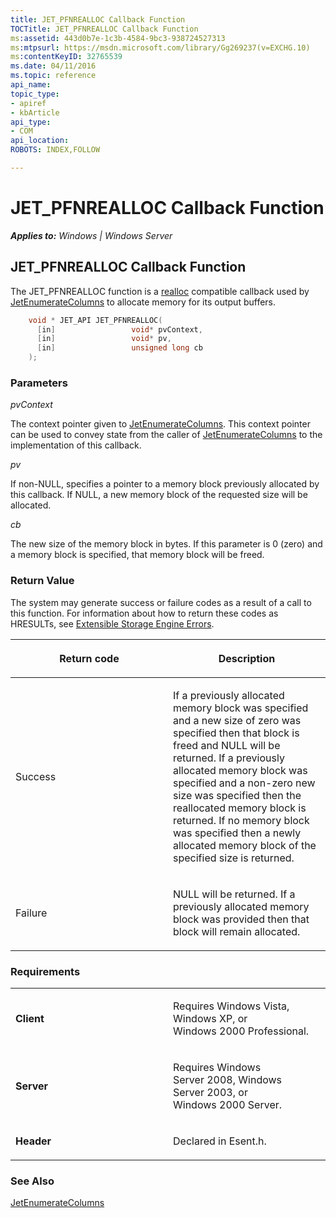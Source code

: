 ```yaml
---
title: JET_PFNREALLOC Callback Function
TOCTitle: JET_PFNREALLOC Callback Function
ms:assetid: 443d0b7e-1c3b-4584-9bc3-938724527313
ms:mtpsurl: https://msdn.microsoft.com/library/Gg269237(v=EXCHG.10)
ms:contentKeyID: 32765539
ms.date: 04/11/2016
ms.topic: reference
api_name: 
topic_type: 
- apiref
- kbArticle
api_type: 
- COM
api_location: 
ROBOTS: INDEX,FOLLOW

---
```


# JET_PFNREALLOC Callback Function


_**Applies to:** Windows | Windows Server_

## JET_PFNREALLOC Callback Function

The JET_PFNREALLOC function is a [realloc](/cpp/c-runtime-library/reference/realloc?view=vs-2019) compatible callback used by [JetEnumerateColumns](gg269321\(v=exchg.10\).md) to allocate memory for its output buffers.

```cpp
    void * JET_API JET_PFNREALLOC(
      [in]                 void* pvContext,
      [in]                 void* pv,
      [in]                 unsigned long cb
    );
```

### Parameters

*pvContext*

The context pointer given to [JetEnumerateColumns](gg269321\(v=exchg.10\).md). This context pointer can be used to convey state from the caller of [JetEnumerateColumns](gg269321\(v=exchg.10\).md) to the implementation of this callback.

*pv*

If non-NULL, specifies a pointer to a memory block previously allocated by this callback. If NULL, a new memory block of the requested size will be allocated.

*cb*

The new size of the memory block in bytes. If this parameter is 0 (zero) and a memory block is specified, that memory block will be freed.

### Return Value

The system may generate success or failure codes as a result of a call to this function. For information about how to return these codes as HRESULTs, see [Extensible Storage Engine Errors](gg269184\(v=exchg.10\).md).

<table>
<colgroup>
<col style="width: 50%" />
<col style="width: 50%" />
</colgroup>
<thead>
<tr class="header">
<th><p>Return code</p></th>
<th><p>Description</p></th>
</tr>
</thead>
<tbody>
<tr class="odd">
<td><p>Success</p></td>
<td><p>If a previously allocated memory block was specified and a new size of zero was specified then that block is freed and NULL will be returned. If a previously allocated memory block was specified and a non-zero new size was specified then the reallocated memory block is returned. If no memory block was specified then a newly allocated memory block of the specified size is returned.</p></td>
</tr>
<tr class="even">
<td><p>Failure</p></td>
<td><p>NULL will be returned. If a previously allocated memory block was provided then that block will remain allocated.</p></td>
</tr>
</tbody>
</table>


### Requirements

<table>
<colgroup>
<col style="width: 50%" />
<col style="width: 50%" />
</colgroup>
<tbody>
<tr class="odd">
<td><p><strong>Client</strong></p></td>
<td><p>Requires Windows Vista, Windows XP, or Windows 2000 Professional.</p></td>
</tr>
<tr class="even">
<td><p><strong>Server</strong></p></td>
<td><p>Requires Windows Server 2008, Windows Server 2003, or Windows 2000 Server.</p></td>
</tr>
<tr class="odd">
<td><p><strong>Header</strong></p></td>
<td><p>Declared in Esent.h.</p></td>
</tr>
</tbody>
</table>


### See Also

[JetEnumerateColumns](gg269321\(v=exchg.10\).md)